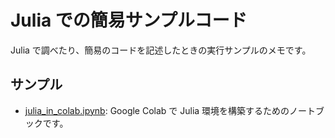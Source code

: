 # Julia での簡易サンプルコード

Julia で調べたり、簡易のコードを記述したときの実行サンプルのメモです。

## サンプル

- [julia_in_colab.ipynb][nb_colab]: Google Colab で Julia 環境を構築するためのノートブックです。

[nb_colab]: julia_in_coalb.ipynb
